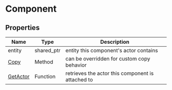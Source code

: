 # Component


## Properties

| Name | Type | Description |
|---|---|---|
| entity | shared_ptr<Entity> | entity this component's actor contains |
| [Copy](Component_Copy.md) | Method | can be overridden for custom copy behavior |
| [GetActor](Component_GetActor.md) | Function | retrieves the actor this component is attached to |
